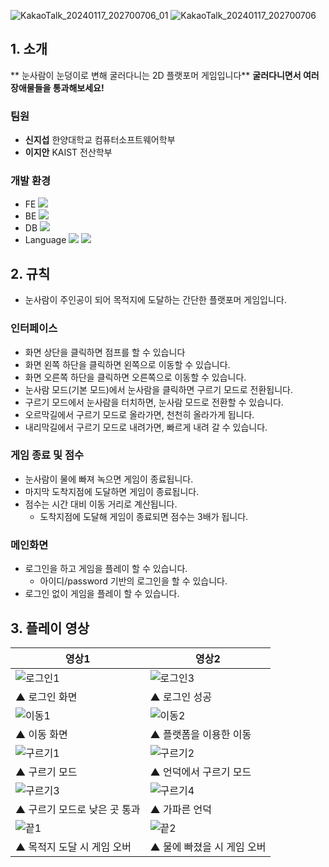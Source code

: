 ![KakaoTalk_20240117_202700706_01](https://github.com/jiseop9083/madcampWeek3/assets/64767436/358f94ab-4052-4e74-a003-6c389f1801b4)
![KakaoTalk_20240117_202700706](https://github.com/jiseop9083/madcampWeek3/assets/64767436/3a643263-9a4e-47d1-b32f-6e5a0085be4f)


## 1. 소개
** 눈사람이 눈덩이로 변해 굴러다니는 2D 플랫포머 게임입니다**
**굴러다니면서 여러 장애물들을 통과해보세요!**




### 팀원

- **신지섭** 한양대학교 컴퓨터소프트웨어학부
- **이지안** KAIST 전산학부

### 개발 환경

- FE
  <img src="https://img.shields.io/badge/Flutter-02569B?style=flat-square&logo=Flutter&logoColor=white"/> 
- BE
  <img src="https://img.shields.io/badge/FastAPI-009688?style=flat-square&logo=FastAPI&logoColor=white"/>
- DB
  <img src="https://img.shields.io/badge/MySQL-4479A1?style=flat-square&logo=MySQL&logoColor=white"/> 
- Language
  <img src="https://img.shields.io/badge/Dart-0175C2?style=flat-square&logo=Dart&logoColor=white"/> <img src="https://img.shields.io/badge/Python-3776AB?style=flat-square&logo=Python&logoColor=white"/>








## 2. 규칙

- 눈사람이 주인공이 되어 목적지에 도달하는 간단한 플랫포머 게임입니다.

### 인터페이스

- 화면 상단을 클릭하면 점프를 할 수 있습니다
- 화면 왼쪽 하단을 클릭하면 왼쪽으로 이동할 수 있습니다.
- 화면 오른쪽 하단을 클릭하면 오른쪽으로 이동할 수 있습니다.
- 눈사람 모드(기본 모드)에서 눈사람을 클릭하면 구르기 모드로 전환됩니다.
- 구르기 모드에서 눈사람을 터치하면, 눈사람 모드로 전환할 수 있습니다.
- 오르막길에서 구르기 모드로 올라가면, 천천히 올라가게 됩니다.
- 내리막길에서 구르기 모드로 내려가면, 빠르게 내려 갈 수 있습니다.

### 게임 종료 및 점수

- 눈사람이 물에 빠져 녹으면 게임이 종료됩니다.
- 마지막 도착지점에 도달하면 게임이 종료됩니다.
- 점수는 시간 대비 이동 거리로 계산됩니다.
    - 도착지점에 도달해 게임이 종료되면 점수는 3배가 됩니다.

### 메인화면

- 로그인을 하고 게임을 플레이 할 수 있습니다.
    - 아이디/password 기반의 로그인을 할 수 있습니다.
- 로그인 없이 게임을 플레이 할 수 있습니다.

## 3. 플레이 영상

|영상1|영상2|
|------|---|
| ![로그인1](https://github.com/jiseop9083/madcampWeek3/assets/64767436/9cfa2aa4-0095-4219-9646-51afa350ba89) |  ![로그인3](https://github.com/jiseop9083/madcampWeek3/assets/64767436/aeff01b0-44b0-41eb-8b73-1e22a7440cea) |
| ▲ 로그인 화면 | ▲ 로그인 성공 |
| ![이동1](https://github.com/jiseop9083/madcampWeek3/assets/64767436/8321a001-bcff-440f-87ee-e4e961e36749) |  ![이동2](https://github.com/jiseop9083/madcampWeek3/assets/64767436/1cf41153-b7d5-4638-b486-2978e052df22) |
| ▲ 이동 화면 | ▲ 플랫폼을 이용한 이동 |
|  ![구르기1](https://github.com/jiseop9083/madcampWeek3/assets/64767436/c72ba781-9896-48e8-a73a-2811a7b03c4e) | ![구르기2](https://github.com/jiseop9083/madcampWeek3/assets/64767436/043294cb-3395-40f2-a436-bfc0b005df00) |
| ▲ 구르기 모드 | ▲ 언덕에서 구르기 모드 |
| ![구르기3](https://github.com/jiseop9083/madcampWeek3/assets/64767436/f0ec85f4-f777-472b-a446-a251b2104935) | ![구르기4](https://github.com/jiseop9083/madcampWeek3/assets/64767436/637ad59c-61d3-4dd9-a067-b0c9469065e4) |
| ▲ 구르기 모드로 낮은 곳 통과 | ▲ 가파른 언덕 |
| ![끝1](https://github.com/jiseop9083/madcampWeek3/assets/64767436/8a0ed0a7-6097-45be-b6d3-9a827d091bf1) | ![끝2](https://github.com/jiseop9083/madcampWeek3/assets/64767436/e6ad55f6-f7a3-46b5-bc0b-84d924779c86) | 
| ▲ 목적지 도달 시 게임 오버 | ▲ 물에 빠졌을 시 게임 오버 |





